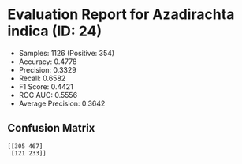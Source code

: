 # Evaluation Report for Azadirachta indica (ID: 24)
- Samples: 1126 (Positive: 354)
- Accuracy: 0.4778
- Precision: 0.3329
- Recall: 0.6582
- F1 Score: 0.4421
- ROC AUC: 0.5556
- Average Precision: 0.3642

## Confusion Matrix
```
[[305 467]
 [121 233]]
```